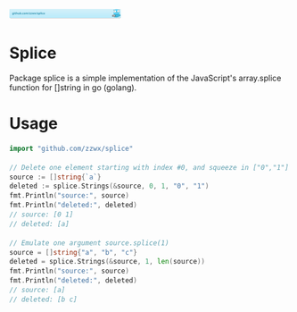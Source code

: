 [![github.com/zzwx/splice](doc/splice-gobadge.svg)](https://pkg.go.dev/github.com/zzwx/splice)

# Splice

Package splice is a simple implementation of the JavaScript's array.splice function for []string in go (golang).

# Usage

```go
import "github.com/zzwx/splice"

// Delete one element starting with index #0, and squeeze in ["0","1"]
source := []string{`a`}
deleted := splice.Strings(&source, 0, 1, "0", "1")
fmt.Println("source:", source)
fmt.Println("deleted:", deleted)
// source: [0 1]
// deleted: [a]

// Emulate one argument source.splice(1)
source = []string{"a", "b", "c"}
deleted = splice.Strings(&source, 1, len(source))
fmt.Println("source:", source)
fmt.Println("deleted:", deleted)
// source: [a]
// deleted: [b c]
```